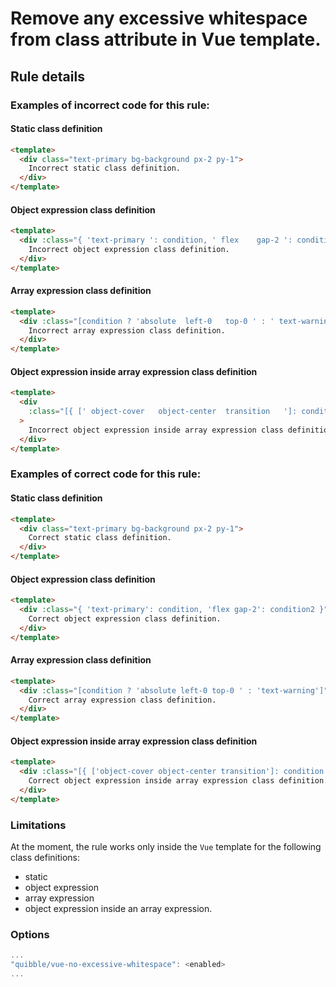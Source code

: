 # Remove any excessive whitespace from class attribute in Vue template.

## Rule details

### Examples of **incorrect** code for this rule:

#### Static class definition

```html
<template>
  <div class="text-primary bg-background px-2 py-1">
    Incorrect static class definition.
  </div>
</template>

```

#### Object expression class definition

```html
<template>
  <div :class="{ 'text-primary ': condition, ' flex    gap-2 ': condition2 }">
    Incorrect object expression class definition.
  </div>
</template>

```

#### Array expression class definition

```html
<template>
  <div :class="[condition ? 'absolute  left-0   top-0 ' : ' text-warning ']" />
    Incorrect array expression class definition.
  </div>
</template>

```

#### Object expression inside array expression class definition

```html
<template>
  <div
    :class="[{ [' object-cover   object-center  transition   ']: condition }]"
  >
    Incorrect object expression inside array expression class definition.
  </div>
</template>

```

### Examples of **correct** code for this rule:

#### Static class definition

```html
<template>
  <div class="text-primary bg-background px-2 py-1">
    Correct static class definition.
  </div>
</template>

```

#### Object expression class definition

```html
<template>
  <div :class="{ 'text-primary': condition, 'flex gap-2': condition2 }">
    Correct object expression class definition.
  </div>
</template>

```

#### Array expression class definition

```html
<template>
  <div :class="[condition ? 'absolute left-0 top-0 ' : 'text-warning']" />
    Correct array expression class definition.
  </div>
</template>

```

#### Object expression inside array expression class definition

```html
<template>
  <div :class="[{ ['object-cover object-center transition']: condition }]">
    Correct object expression inside array expression class definition.
  </div>
</template>

```

### Limitations

At the moment, the rule works only inside the `Vue` template for the following class definitions:

- static
- object expression
- array expression
- object expression inside an array expression.

### Options

```js
...
"quibble/vue-no-excessive-whitespace": <enabled>
...
```
